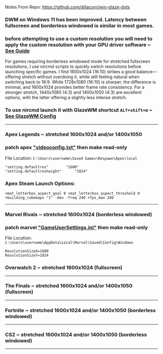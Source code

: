 Notes From Repo: https://github.com/dillacorn/win-glaze-dots

### DWM on Windows 11 has been improved. Latency between fullscreen and borderless windowed is similar in most games. 

### before attempting to use a custom resolution you will need to apply the custom resolution with your GPU driver software ~ [See Guide](https://github.com/dillacorn/win-glaze-dots/blob/main/amd_software_settings.md)

For games requiring borderless windowed mode for stretched fullscreen resolutions, I use nircmd scripts to quickly switch resolutions before launching specific games. I find 1600x1024 (16:10) strikes a good balance—offering stretch without overdoing it, while still feeling natural when switching back to 16:9. While 1728x1080 (16:10) is sharper, the difference is minimal, and 1600x1024 provides better frame rate consistency. For a stronger stretch, 1440x1080 (4:3) and 1400x1050 (4:3) are excellent options, with the latter offering a slightly less intense stretch.

### To use nircmd launch it with GlazeWM shortcut `ALT+shift+m` ~ [See GlazeWM Config](https://github.com/dillacorn/win-glaze-dots/blob/d8667c1f86257113a0b3ad13b69d28e74fd226f0/UserProfile/.glzr/glazewm/config.yaml#L415)
---
### Apex Legends ~ stretched 1600x1024 and/or 1400x1050
### patch apex ["videoconfig.txt"](https://github.com/dillacorn/win-glaze-dots/blob/main/Game_Config_Files/Apex%20Legends/UserProfile/Saved%20Games/Respawn/Apex/Local/videoconfig.txt) then make read-only

File Location: `C:\Users\username\Saved Games\Respawn\Apex\local`

```
"setting.defaultres"		"1600"
"setting.defaultresheight"		"1024"
```

### Apex Steam Launch Options:
`+mat_letterbox_aspect_goal 0 +mat_letterbox_aspect_threshold 0 +building_cubemaps "1" -dev -freq 240 +fps_max 240`

---
### Marvel Rivals ~ stretched 1600x1024 (borderless windowed)
### patch marvel ["GameUserSettings.ini"](https://github.com/dillacorn/win-glaze-dots/blob/main/Game_Config_Files/Marvel%20Rivals/AppData/Local/Marvel/Saved/Config/Windows/GameUserSettings.ini) then make read-only

File Location: `C:\Users\username\AppData\Local\Marvel\Saved\Config\Windows`

```
ResolutionSizeX=1600
ResolutionSizeY=1024
```
### Overwatch 2 ~ stretched 1600x1024 (fullscreen)
---
### The Finals ~ stretched 1600x1024 and/or 1400x1050 (fullscreen)
---
### Fortnite ~ stretched 1600x1024 and/or 1400x1050 (borderless windowed)
---
### CS2 ~ stretched 1600x1024 and/or 1400x1050 (borderless windowed)
---
